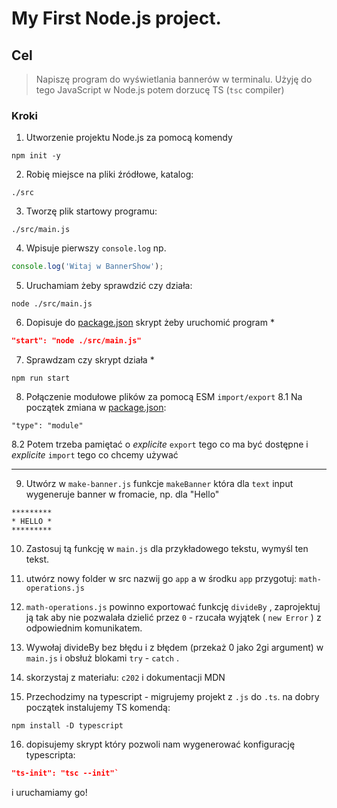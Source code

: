 # My First Node.js project.

## Cel

> Napiszę program do wyświetlania bannerów w terminalu. Użyję do tego JavaScript w Node.js potem dorzucę TS (`tsc` compiler)


### Kroki

1. Utworzenie projektu Node.js za pomocą komendy
```
npm init -y
```
2. Robię miejsce na pliki źródłowe, katalog:
```
./src
```
3. Tworzę plik startowy programu:
```
./src/main.js
```
4. Wpisuje pierwszy `console.log` np.
```javascript
console.log('Witaj w BannerShow');
```
5. Uruchamiam żeby sprawdzić czy działa:
```
node ./src/main.js
```
6. Dopisuje do [package.json](./package.json) skrypt żeby uruchomić program *
```json
"start": "node ./src/main.js" 
```
7. Sprawdzam czy skrypt działa *
```
npm run start
```
8. Połączenie modułowe plików za pomocą ESM `import/export`
8.1 Na początek zmiana w [package.json](./package.json):
```
"type": "module"
```
8.2 Potem trzeba pamiętać o _explicite_ `export` tego co ma być dostępne i _explicite_ `import` tego co chcemy używać

--- 

9. Utwórz w `make-banner.js` funkcje `makeBanner` która dla `text` input wygeneruje banner w fromacie, np. dla "Hello"

```
*********
* HELLO *
*********
```
10. Zastosuj tą funkcję w `main.js` dla przykładowego tekstu, wymyśl ten tekst.

11. utwórz nowy folder w  src  nazwij go  `app`  a w środku  `app`  przygotuj:  `math-operations.js`
12.  `math-operations.js`  powinno exportować funkcję  `divideBy`  , zaprojektuj ją tak aby nie pozwalała dzielić przez  `0`  - rzucała wyjątek (  `new Error` ) z odpowiednim komunikatem.
13. Wywołaj  divideBy  bez błędu i z błędem (przekaż  0  jako 2gi argument) w  `main.js`  i obsłuż blokami  `try` - `catch` .
14. skorzystaj z materiału:  `c202` i dokumentacji MDN 

15. Przechodzimy na  typescript  - migrujemy projekt z  `.js`  do  `.ts`. na dobry początek instalujemy TS komendą: 
```
npm install -D typescript
```

16. dopisujemy skrypt który pozwoli nam wygenerować konfigurację typescripta:  
```json
"ts-init": "tsc --init"`
```
i uruchamiamy go!